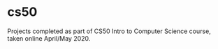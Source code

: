# cs50

Projects completed as part of CS50 Intro to Computer Science course, taken online April/May 2020.
